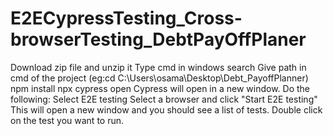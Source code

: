 # E2ECypressTesting_Cross-browserTesting_DebtPayOffPlaner
Download zip file and unzip it
Type cmd in windows search
Give path in cmd of the project (eg:cd C:\Users\osama\Desktop\Debt_PayoffPlanner)
npm install
npx cypress open
Cypress will open in a new window. Do the following:
Select E2E testing
Select a browser and click "Start E2E testing"
This will open a new window and you should see a list of tests. Double click on the test you want to run.
